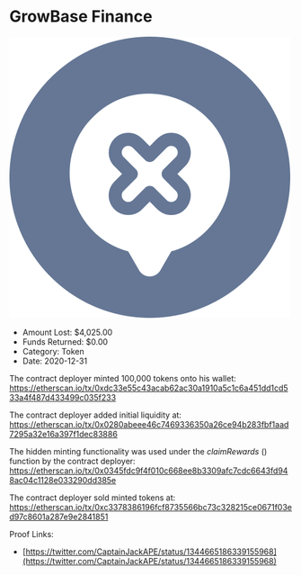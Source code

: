 # GrowBase Finance
![GrowBase Finance](/rektimages/GrowBase-Finance.png)
- Amount Lost: $4,025.00
- Funds Returned: $0.00
- Category: Token
- Date: 2020-12-31

The contract deployer minted 100,000 tokens onto his wallet:  
https://etherscan.io/tx/0xdc33e55c43acab62ac30a1910a5c1c6a451dd1cd533a4f487d433499c035f233  
  
The contract deployer added initial liquidity at:  
https://etherscan.io/tx/0x0280abeee46c7469336350a26ce94b283fbf1aad7295a32e16a397f1dec83886  
  
The hidden minting functionality was used under the _claimRewards_ () function by the contract deployer:  
https://etherscan.io/tx/0x0345fdc9f4f010c668ee8b3309afc7cdc6643fd948ac04c1128e033290dd385e  
  
The contract deployer sold minted tokens at:  
https://etherscan.io/tx/0xc3378386196fcf8735566bc73c328215ce0671f03ed97c8601a287e9e2841851


Proof Links:
- [https://twitter.com/CaptainJackAPE/status/1344665186339155968](https://twitter.com/CaptainJackAPE/status/1344665186339155968)



